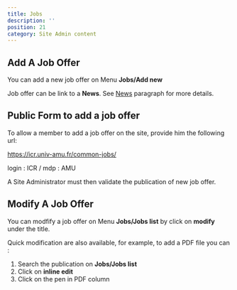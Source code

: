 ```yaml
---
title: Jobs
description: ''
position: 21
category: Site Admin content
---
```



## Add A Job Offer

You can add a new job offer on Menu **Jobs/Add new**

Job offer can be link to a **News**. See [News](/news.md) paragraph for more details.

## Public Form to add a job offer

To allow a member to add a job offer on the site, provide him the following url:

https://icr.univ-amu.fr/common-jobs/

login : ICR / mdp : AMU

A Site Administrator must then validate the publication of new job offer.

## Modify A Job Offer

You can modfify a job offer on Menu **Jobs/Jobs list** by click on **modify** under the title.

Quick modification are also available, for example, to add a PDF file you can :
1. Search the publication on **Jobs/Jobs list**
2. Click on **inline edit**
3. Click on the pen in PDF column

<article-image src="Job-Modify.PNG" alt="Job Modify" 
size="100" :center="false">
</article-image>


